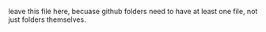 leave this file here, becuase github folders need to have at least one file, not just folders themselves.
